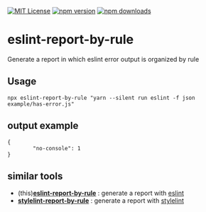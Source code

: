 [![MIT License](http://img.shields.io/badge/license-MIT-blue.svg?style=flat)](LICENSE)
[![npm version](https://badge.fury.io/js/eslint-report-by-rule.svg)](https://badge.fury.io/js/eslint-report-by-rule)
[![npm downloads](https://img.shields.io/npm/dw/eslint-report-by-rule.svg)](https://img.shields.io/npm/dw/eslint-report-by-rule.svg)

# eslint-report-by-rule 
                        
Generate a report in which eslint error output is organized by rule

## Usage

`npx eslint-report-by-rule "yarn --silent run eslint -f json example/has-error.js"`

## output example

```
{
        "no-console": 1
}
```

## similar tools

- (this)__[eslint-report-by-rule](https://github.com/isoppp/eslint-report-by-rule)__ : generate a report with [eslint](https://github.com/eslint/eslint)
- __[stylelint-report-by-rule](https://github.com/isoppp/eslint-report-by-rule)__ : generate a report with [stylelint](https://github.com/stylelint/stylelint)
